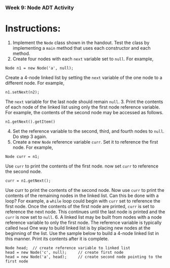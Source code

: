 ### Week 9: Node ADT Activity

# Instructions:
1. Implement the `Node` class shown in the handout. Test the class by implementing a `main` method that uses each constructor and each method.
2. Create four nodes with each `next` variable set to `null`. For example,
```
Node n1 = new Node('a', null);
```
Create a 4-node linked list by setting the `next` variable of the one node to a different node. For example,
```
n1.setNext(n2);
```
The `next` variable for the last node should remain `null`.
3. Print the contents of each node of the linked list using only the first node reference variable. For example, the contents of the second node may be accessed as follows.
```
n1.getNext().getItem()
```
4. Set the reference variable to the second, third, and fourth nodes to `null`. Do step 3 again.
5. Create a new `Node` reference variable `curr`. Set it to reference the first node. For example,
```
Node curr = n1;
```
Use `curr` to print the contents of the first node. now set `curr` to reference the second node.
```
curr = n1.getNext();
```
Use curr to print the contents of the second node. Now use `curr` to print the contents of the remaining nodes in the linked list. Can this be done with a loop? For example, a `while` loop could begin with `curr` set to reference the first node. Once the contents of the first node are printed, `curr` is set to reference the next node. This continues until the last node is printed and the `curr` is now set to `null`.
6. A linked list may be built from nodes with a node reference variable to only the first node. The reference variable is typically called `head` One way to build linked list is by placing new nodes at the beginning of the list. Use the sample below to build a 4-node linked list in this manner. Print its contents after it is complete.
```
Node head;  // create reference variable to linked list
head = new Node('c', null);     // create first node
head = new Node('a', head);     // create second node pointing to the first node